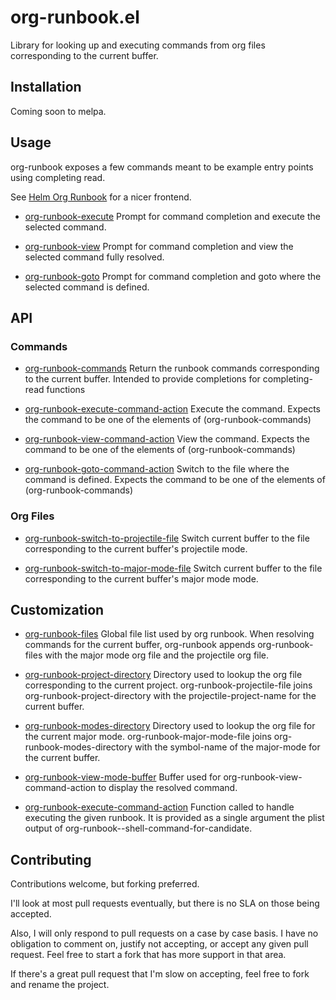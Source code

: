 # org-runbook.el

Library for looking up and executing commands from org files corresponding to the current buffer.

## Installation

Coming soon to melpa.

## Usage

org-runbook exposes a few commands meant to be example entry points using completing read. 

See [Helm Org Runbook](https://github.com/tyler-dodge/helm-org-runbook) for a nicer frontend.

* [org-runbook-execute](org-runbook-execute) Prompt for command completion and execute the selected command.

* [org-runbook-view](org-runbook-view) Prompt for command completion and view the selected command fully resolved.

* [org-runbook-goto](org-runbook-goto) Prompt for command completion and goto where the selected command is defined.

## API

### Commands

* [org-runbook-commands](org-runbook-commands) Return the runbook commands corresponding to the current buffer.
Intended to provide completions for completing-read functions

* [org-runbook-execute-command-action](org-runbook-execute-command-action) Execute the command.
Expects the command to be one of the elements of (org-runbook-commands)

* [org-runbook-view-command-action](org-runbook-view-command-action)  View the command.
Expects the command to be one of the elements of (org-runbook-commands)

* [org-runbook-goto-command-action](org-runbook-goto-command-action)  Switch to the file where the command is defined.
Expects the command to be one of the elements of (org-runbook-commands)

### Org Files
* [org-runbook-switch-to-projectile-file](org-runbook-switch-to-projectile-file) Switch current buffer to the file corresponding to the current buffer's projectile mode.

* [org-runbook-switch-to-major-mode-file](org-runbook-switch-to-major-mode-file) Switch current buffer to the file corresponding to the current buffer's major mode mode.

## Customization

* [org-runbook-files](org-runbook-files) Global file list used by org runbook. 
When resolving commands for the current buffer, org-runbook appends org-runbook-files with the major mode org file and the projectile org file.

* [org-runbook-project-directory](org-runbook-project-directory) Directory used to lookup the org file corresponding to the current project.
org-runbook-projectile-file joins org-runbook-project-directory
with the projectile-project-name for the current buffer.

* [org-runbook-modes-directory](org-runbook-modes-directory) Directory used to lookup the org file for the current major mode.
org-runbook-major-mode-file joins org-runbook-modes-directory
with the symbol-name of the major-mode for the current buffer.

* [org-runbook-view-mode-buffer](org-runbook-view-mode-bxuffer) Buffer used for org-runbook-view-command-action to display the resolved command.

* [org-runbook-execute-command-action](org-runbook-execute-command-action) Function called to handle executing the given runbook.
It is provided as a single argument the plist output of org-runbook--shell-command-for-candidate.

## Contributing

Contributions welcome, but forking preferred. 

I'll look at most pull requests eventually, but there is no SLA on those being accepted. 
    
Also, I will only respond to pull requests on a case by case basis. 
I have no obligation to comment on, justify not accepting, or accept any given pull request. 
Feel free to start a fork that has more support in that area.

If there's a great pull request that I'm slow on accepting, feel free to fork and rename the project.
